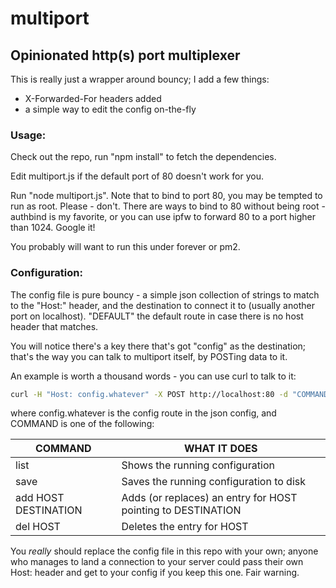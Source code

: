 multiport
=========

Opinionated http(s) port multiplexer
------------------------------------

This is really just a wrapper around bouncy; I add a few things:

* X-Forwarded-For headers added
* a simple way to edit the config on-the-fly 

### Usage: ###

Check out the repo, run "npm install" to fetch the dependencies. 

Edit multiport.js if the default port of 80 doesn't work for you. 

Run "node multiport.js". Note that to bind to port 80, you may be
tempted to run as root. Please - don't. There are ways to bind to
80 without being root - authbind is my favorite, or you can use
ipfw to forward 80 to a port higher than 1024. Google it!

You probably will want to run this under forever or pm2. 

### Configuration: ###

The config file is pure bouncy - a simple json collection of strings
to match to the "Host:" header, and the destination to connect it to
(usually another port on localhost). "DEFAULT" the default route
in case there is no host header that matches.

You will notice there's a key there that's got "config" as the destination;
that's the way you can talk to multiport itself, by POSTing data to it.

An example is worth a thousand words - you can use curl to talk to it:

```bash
curl -H "Host: config.whatever" -X POST http://localhost:80 -d "COMMAND"
```

where config.whatever is the config route in the json config,
and COMMAND is one of the following:

| COMMAND              | WHAT IT DOES                                   |
| -------------------- | ---------------------------------------------- |
| list                 | Shows the running configuration                |
| save                 | Saves the running configuration to disk        |
| add HOST DESTINATION | Adds (or replaces) an entry for HOST pointing to DESTINATION |
| del HOST             | Deletes the entry for HOST                    |

You *really* should replace the config file in this repo with your own;
anyone who manages to land a connection to your server could pass their own
Host: header and get to your config if you keep this one. Fair warning.
